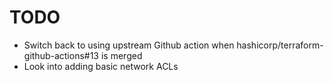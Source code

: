# TODO

- Switch back to using upstream Github action when hashicorp/terraform-github-actions#13 is merged
- Look into adding basic network ACLs

